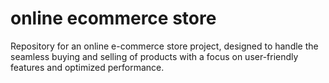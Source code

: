 # online ecommerce store
 Repository for an online e-commerce store project, designed to handle the seamless buying and selling of products with a focus on user-friendly features and optimized performance.